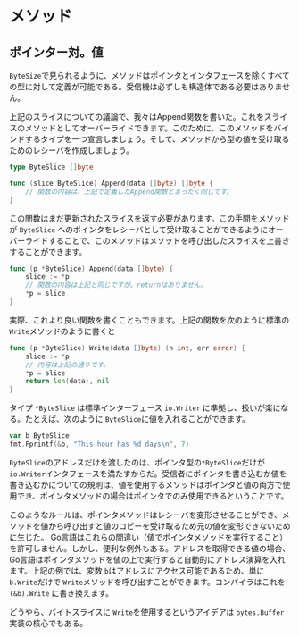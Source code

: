 # メソッド
## ポインター対。値


`ByteSize`で見られるように、メソッドはポインタとインタフェースを除くすべての型に対して定義が可能である。受信機は必ずしも構造体である必要はありません。


上記のスライスについての議論で、我々はAppend関数を書いた。これをスライスのメソッドとしてオーバーライドできます。このために、このメソッドをバインドするタイプを一つ宣言しましょう。そして、メソッドから型の値を受け取るためのレシーバを作成しましょう。

```go
type ByteSlice []byte

func (slice ByteSlice) Append(data []byte) []byte {
    // 関数の内容は、上記で定義したAppend関数とまったく同じです。
}
```

この関数はまだ更新されたスライスを返す必要があります。この手間をメソッドが `ByteSlice` へのポインタをレシーバとして受け取ることができるようにオーバーライドすることで、このメソッドはメソッドを呼び出したスライスを上書きすることができます。

```go
func (p *ByteSlice) Append(data []byte) {
    slice := *p
    // 関数の内容は上記と同じですが、returnはありません。
    *p = slice
}
```

実際、これより良い関数を書くこともできます。上記の関数を次のように標準の `Write`メソッドのように書くと

```go
func (p *ByteSlice) Write(data []byte) (n int, err error) {
    slice := *p
    // 内容は上記の通りです。
    *p = slice
    return len(data), nil
}
```

タイプ `*ByteSlice` は標準インターフェース `io.Writer` に準拠し、扱いが楽になる。たとえば、次のように `ByteSlice`に値を入れることができます。

```go
var b ByteSlice
fmt.Fprintf(&b, "This hour has %d days\n", 7)
```

`ByteSlice`のアドレスだけを渡したのは、ポインタ型の`*ByteSlice`だけが`io.Writer`インタフェースを満たすからだ。受信者にポインタを書き込むか値を書き込むかについての規則は、値を使用するメソッドはポインタと値の両方で使用でき、ポインタメソッドの場合はポインタでのみ使用できるということです。


このようなルールは、ポインタメソッドはレシーバを変形させることができ、メソッドを値から呼び出すと値のコピーを受け取るため元の値を変形できないために生じた。 Go言語はこれらの間違い（値でポインタメソッドを実行すること）を許可しません。しかし、便利な例外もある。アドレスを取得できる値の場合、Go言語はポインタメソッドを値の上で実行すると自動的にアドレス演算を入れます。上記の例では、変数 `b`はアドレスにアクセス可能であるため、単に `b.Write`だけで `Write`メソッドを呼び出すことができます。コンパイラはこれを `(&b).Write` に書き換えます。


どうやら、バイトスライスに `Write`を使用するというアイデアは `bytes.Buffer`実装の核心でもある。

